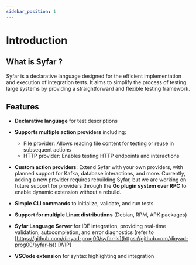 ```yaml
---
sidebar_position: 1
---
```


# Introduction

## What is Syfar ?

Syfar is a declarative language designed for the efficient implementation and execution of integration tests. It aims to simplify the process of testing large systems by providing a straightforward and flexible testing framework.

## Features
- **Declarative language** for test descriptions
- **Supports multiple action providers** including:
  - File provider: Allows reading file content for testing or reuse in subsequent actions
  - HTTP provider: Enables testing HTTP endpoints and interactions

- **Custom action providers**: Extend Syfar with your own providers, with planned support for Kafka, database interactions, and more. Currently, adding a new provider requires rebuilding Syfar, but we are working on future support for providers through the **Go plugin system over RPC** to enable dynamic extension without a rebuild.
  
- **Simple CLI commands** to initialize, validate, and run tests
- **Support for multiple Linux distributions** (Debian, RPM, APK packages)
- **Syfar Language Server** for IDE integration, providing real-time validation, autocompletion, and error diagnostics (refer to  [https://github.com/dinyad-prog00/syfar-ls](https://github.com/dinyad-prog00/syfar-ls)) [WIP]
- **VSCode extension** for syntax highlighting and integration

